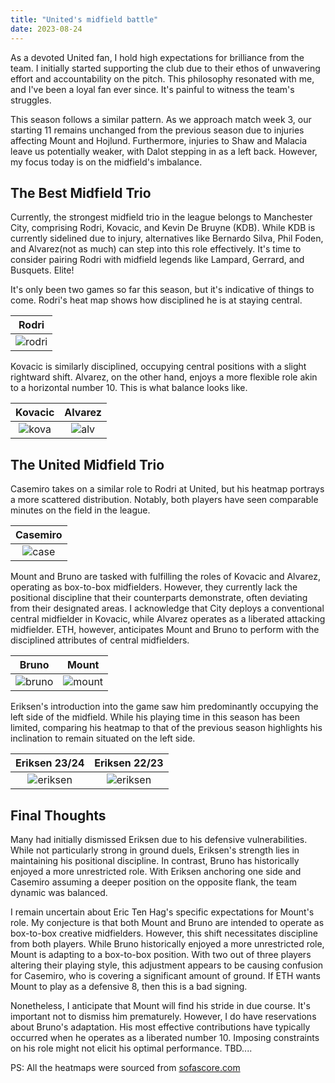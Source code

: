 ```yaml
---
title: "United's midfield battle"
date: 2023-08-24
---
```


As a devoted United fan, I hold high expectations for brilliance from the team. I initially started supporting the club due to their ethos of unwavering effort and accountability on the pitch. This philosophy resonated with me, and I've been a loyal fan ever since. It's painful to witness the team's struggles.

This season follows a similar pattern. As we approach match week 3, our starting 11 remains unchanged from the previous season due to injuries affecting Mount and Hojlund. Furthermore, injuries to Shaw and Malacia leave us potentially weaker, with Dalot stepping in as a left back. However, my focus today is on the midfield's imbalance.

<h2>The Best Midfield Trio</h2>

Currently, the strongest midfield trio in the league belongs to Manchester City, comprising Rodri, Kovacic, and Kevin De Bruyne (KDB). While KDB is currently sidelined due to injury, alternatives like Bernardo Silva, Phil Foden, and Alvarez(not as much) can step into this role effectively. It's time to consider pairing Rodri with midfield legends like Lampard, Gerrard, and Busquets. Elite!

It's only been two games so far this season, but it's indicative of things to come. Rodri's heat map shows how disciplined he is at staying central.

|Rodri            |
|:-------------------------:|
|![rodri](/red-army-recaps/assets/midfield_issues/rodri.jpg) |

Kovacic is similarly disciplined, occupying central positions with a slight rightward shift. Alvarez, on the other hand, enjoys a more flexible role akin to a horizontal number 10. This is what balance looks like.

Kovacic            |  Alvarez				
:-------------------------:|:-------------------------:
![kova](/red-army-recaps/assets/midfield_issues/kovacic.jpg) | ![alv](/red-army-recaps/assets/midfield_issues/alvarez.jpg) 

<h2>The United Midfield Trio</h2>

Casemiro takes on a similar role to Rodri at United, but his heatmap portrays a more scattered distribution. Notably, both players have seen comparable minutes on the field in the league.

|Casemiro            |
|:-------------------------:|
|![case](/red-army-recaps/assets/midfield_issues/casemiro.jpg) |

Mount and Bruno are tasked with fulfilling the roles of Kovacic and Alvarez, operating as box-to-box midfielders. However, they currently lack the positional discipline that their counterparts demonstrate, often deviating from their designated areas.  I acknowledge that City deploys a conventional central midfielder in Kovacic, while Alvarez operates as a liberated attacking midfielder. ETH, however, anticipates Mount and Bruno to perform with the disciplined attributes of central midfielders.

Bruno            |  Mount				
:-------------------------:|:-------------------------:
![bruno](/red-army-recaps/assets/midfield_issues/bruno.jpg) | ![mount](/red-army-recaps/assets/midfield_issues/mount.jpg) 

Eriksen's introduction into the game saw him predominantly occupying the left side of the midfield. While his playing time in this season has been limited, comparing his heatmap to that of the previous season highlights his inclination to remain situated on the left side.

Eriksen 23/24            |  Eriksen 22/23				
:-------------------------:|:-------------------------:
![eriksen](/red-army-recaps/assets/midfield_issues/eriksen.jpg) | ![eriksen](/red-army-recaps/assets/midfield_issues/eriksen_22.jpg)

<h2>Final Thoughts</h2>

Many had initially dismissed Eriksen due to his defensive vulnerabilities. While not particularly strong in ground duels, Eriksen's strength lies in maintaining his positional discipline. In contrast, Bruno has historically enjoyed a more unrestricted role. With Eriksen anchoring one side and Casemiro assuming a deeper position on the opposite flank, the team dynamic was balanced. 

I remain uncertain about Eric Ten Hag's specific expectations for Mount's role. My conjecture is that both Mount and Bruno are intended to operate as box-to-box creative midfielders. However, this shift necessitates discipline from both players. While Bruno historically enjoyed a more unrestricted role, Mount is adapting to a box-to-box position. With two out of three players altering their playing style, this adjustment appears to be causing confusion for Casemiro, who is covering a significant amount of ground. If ETH wants Mount to play as a defensive 8, then this is a bad signing. 

Nonetheless, I anticipate that Mount will find his stride in due course. It's important not to dismiss him prematurely. However, I do have reservations about Bruno's adaptation. His most effective contributions have typically occurred when he operates as a liberated number 10. Imposing constraints on his role might not elicit his optimal performance. TBD....

PS: All the heatmaps were sourced from [sofascore.com](https://www.sofascore.com/player/rodri/827606)